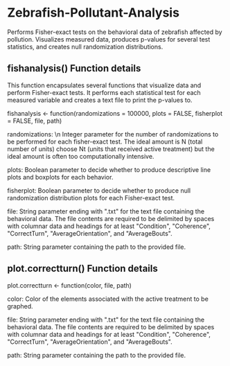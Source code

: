 # Zebrafish-Pollutant-Analysis
Performs Fisher-exact tests on the behavioral data of zebrafish affected by pollution. Visualizes measured data, produces p-values for several test statistics, and creates null randomization distributions.

## fishanalysis() Function details
This function encapsulates several functions that visualize data and perform Fisher-exact tests. It performs each statistical test for each measured variable and creates a text file to print the p-values to.

fishanalysis <- function(randomizations = 100000, plots = FALSE, fisherplot = FALSE, file, path)

randomizations: \n
Integer parameter for the number of randomizations to be performed for each fisher-exact test. The ideal amount is N (total number of units) choose Nt (units that received active treatment) but the ideal amount is often too computationally intensive.

plots: 
Boolean parameter to decide whether to produce descriptive line plots and boxplots for each behavior.

fisherplot: 
Boolean parameter to decide whether to produce null randomization distribution plots for each Fisher-exact test.

file: 
String parameter ending with ".txt" for the text file containing the behavioral data. The file contents are required to be delimited by spaces with columnar data and headings for at least "Condition", "Coherence", "CorrectTurn", "AverageOrientation", and "AverageBouts". 

path:
String parameter containing the path to the provided file.

## plot.correctturn() Function details
plot.correctturn <- function(color, file, path) 

color:
Color of the elements associated with the active treatment to be graphed.

file: 
String parameter ending with ".txt" for the text file containing the behavioral data. The file contents are required to be delimited by spaces with columnar data and headings for at least "Condition", "Coherence", "CorrectTurn", "AverageOrientation", and "AverageBouts". 

path: 
String parameter containing the path to the provided file.



